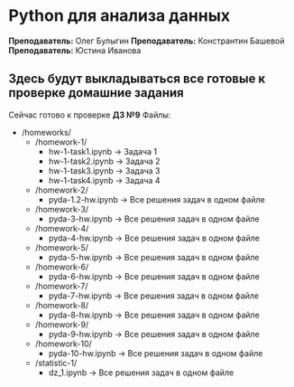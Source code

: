 # Python для анализа данных
**Преподаватель:** Олег Булыгин
**Преподаватель:** Констрантин Башевой
**Преподаватель:** Юстина Иванова

## Здесь будут выкладываться все готовые к проверке домашние задания

Сейчас готово к проверке **ДЗ №9**
Файлы:
 - /homeworks/
   - /homework-1/
     - hw-1-task1.ipynb -> Задача 1
     - hw-1-task2.ipynb -> Задача 2
     - hw-1-task3.ipynb -> Задача 3
     - hw-1-task4.ipynb -> Задача 4
   - /homework-2/
     - pyda-1.2-hw.ipynb -> Все решения задач в одном файле
   - /homework-3/
     - pyda-3-hw.ipynb -> Все решения задач в одном файле
   - /homework-4/
     - pyda-4-hw.ipynb -> Все решения задач в одном файле
   - /homework-5/
     - pyda-5-hw.ipynb -> Все решения задач в одном файле
   - /homework-6/
	 - pyda-6-hw.ipynb -> Все решения задач в одном файле
   - /homework-7/
	 - pyda-7-hw.ipynb -> Все решения задач в одном файле
   - /homework-8/
	 - pyda-8-hw.ipynb -> Все решения задач в одном файле
   - /homework-9/
	 - pyda-9-hw.ipynb -> Все решения задач в одном файле
   - /homework-10/
	 - pyda-10-hw.ipynb -> Все решения задач в одном файле
   - /statistic-1/
	 - dz_1.ipynb -> Все решения задач в одном файле
	 
		
